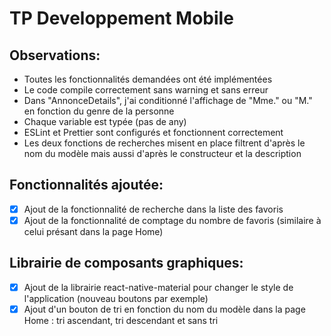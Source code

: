 # TP Developpement Mobile

[//]: # (## Auteur)

[//]: # (Kévin Gerber)
## Observations:
- Toutes les fonctionnalités demandées ont été implémentées
- Le code compile correctement sans warning et sans erreur
- Dans "AnnonceDetails", j'ai conditionné l'affichage de "Mme." ou "M." en fonction du genre de la personne
- Chaque variable est typée (pas de any)
- ESLint et Prettier sont configurés et fonctionnent correctement
- Les deux fonctions de recherches misent en place filtrent d'après le nom du modèle mais aussi d'après le constructeur et la description
## Fonctionnalités ajoutée:
- [x] Ajout de la fonctionnalité de recherche dans la liste des favoris
- [x] Ajout de la fonctionnalité de comptage du nombre de favoris (similaire à celui présant dans la page Home)
## Librairie de composants graphiques:
- [x] Ajout de la librairie react-native-material pour changer le style de l'application (nouveau boutons par exemple)
- [x] Ajout d'un bouton de tri en fonction du nom du modèle dans la page Home : tri ascendant, tri descendant et sans tri